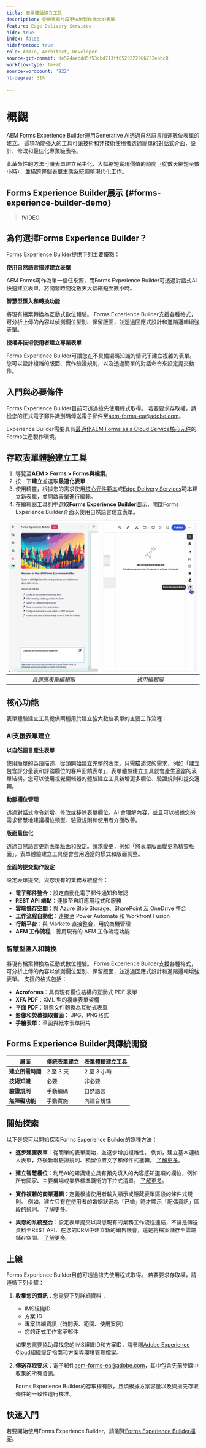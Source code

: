 ```yaml
---
title: 表單體驗建立工具
description: 使用表單片段更快地製作強大的表單
feature: Edge Delivery Services
hide: true
index: false
hidefromtoc: true
role: Admin, Architect, Developer
source-git-commit: de524aeddd5f53cbd713ff0523222966752ebbc0
workflow-type: tm+mt
source-wordcount: '922'
ht-degree: 31%

---
```





# 概觀

AEM Forms Experience Builder運用Generative AI透過自然語言加速數位表單的建立。 這項功能強大的工具可讓技術和非技術使用者透過簡單的對話式介面，設計、修改和最佳化專業級表格。

此革命性的方法可讓表單建立民主化、大幅縮短實現價值的時間（從數天縮短至數小時），並橫跨整個表單生態系統調整現代化工作。

## Forms Experience Builder展示 {#forms-experience-builder-demo}

>[!VIDEO](https://video.tv.adobe.com/v/3463164/)

## 為何選擇Forms Experience Builder？

Forms Experience Builder提供下列主要優點：

**使用自然語言描述建立表單**

AEM Forms可作為單一信任來源，而Forms Experience Builder可透過對話式AI快速建立表單，將開發時間從數天大幅縮短至數小時。

**智慧型匯入和轉換功能**

將現有檔案轉換為互動式數位體驗。 Forms Experience Builder支援各種格式，可分析上傳的內容以偵測欄位型別、保留版面，並透過回應式設計和進階邏輯增強表單。

**授權非技術使用者建立專業表單**

Forms Experience Builder可讓您在不具備編碼知識的情況下建立複雜的表單。 您可以設計複雜的版面、實作驗證規則，以及透過簡單的對話命令來設定提交動作。

## 入門與必要條件

Forms Experience Builder目前可透過搶先使用程式取得。 若要要求存取權，請從您的正式電子郵件識別碼傳送電子郵件至[aem-forms-ea@adobe.com](mailto:aem-forms-ea@adobe.com)。

Experience Builder需要具有[最適化AEM Forms as a Cloud Service核心元件](/help/forms/enable-adaptive-forms-core-components.md)的Forms生產製作環境。

## 存取表單體驗建立工具


1. 導覽至&#x200B;**AEM > Forms > Forms與檔案**。
1. 按一下&#x200B;**建立**&#x200B;並選取&#x200B;**最適化表單**
1. 使用精靈，根據您的需求使用[核心元件範本](/help/forms/creating-adaptive-form-core-components.md)或[Edge Delivery Services](/help/edge/docs/forms/universal-editor/create-forms.md)範本建立新表單，並開啟表單進行編輯。
1. 在編輯器工具列中選取&#x200B;**Forms Experience Builder**&#x200B;圖示，開啟Forms Experience Builder介面以使用自然語言建立表單。


| ![最適化Forms編輯器 — Forms Experience Builder](/help/edge/docs/forms/assets/adaptive-forms-editor.gif "最適化Forms編輯器 — Forms Experience Builder") | ![通用編輯器 — Forms Experience Builder](/help/forms/assets/ue-forms-experience-builder.gif "通用編輯器 — Forms Experience Builder") |
|:-----------------------------------------------------------------------------------------------------------------------------------------------------------------------------------------------------:|:--------------------------------------------------------------------------------------------------------------------------------------------------------------------------------------------------:|
| *自適應表單編輯器* | *通用編輯器* |

<!-- >

## Learn more on key capabilities {#key-capabilities-forms-experience-builder}

<table>
<td>
   <a href="/help/forms/experience-builder/forms-experience-builder-getting-started.md">
   <img alt="Getting started with Forms Experience Builder" src="./assets/getting-started.png" />
   </a>
   <div>
      <a href="/help/forms/experience-builder/forms-experience-builder-getting-started.md">
      <strong>Getting started with Forms Experience Builder</strong>
      </a>
   </div>
   <p>
      <em>Learn the basics of creating your first form using AI-powered capabilities.</em>
   </p>
</td>

<td>
   <a href="/help/forms/experience-builder/forms-experience-builder-llm-smart-fields.md">
   <img alt="LLM-enhanced smart fields" src="./assets/llm-smart-fields.png" />
   </a>
   <div>
      <a href="/help/forms/experience-builder/forms-experience-builder-llm-smart-fields.md">
      <strong>LLM-enhanced smart fields</strong>
      </a>
   </div>
   <p>
      <em>Learn how to create fields with pre-populated options using AI knowledge base.</em>
   </p>
</td>

<td>
   <a href="/help/forms/experience-builder/forms-experience-builder-prompt-examples-library.md">
   <img alt="AI-powered form creation" src="./assets/ai-form-creation.png" />
   </a>
   <div>
      <a href="/help/forms/experience-builder/forms-experience-builder-prompt-examples-library.md">
      <strong>AI-powered form creation</strong>
      </a>
   </div>
   <p>
      <em>Learn how to utilize natural language to create and modify forms.</em>
   </p>
</td>
</table>

<table>
<td>
   <a href="/help/forms/experience-builder/intelligent-import-conversion.md">
   <img alt="Intelligent import and conversion" src="./assets/intelligent-import.png" />
   </a>
   <div>
      <a href="/help/forms/experience-builder/intelligent-import-conversion.md">
      <strong>Intelligent import and conversion</strong>
      </a>
   </div>
   <p>
      <em>Learn how to transform existing documents into interactive digital forms</em>
   </p>
</td>

<td>
   <a href="/help/forms/experience-builder/form-submission-integration.md">
   <img alt="Form submission and integration" src="./assets/form-submission.png" />
   </a>
   <div>
      <a href="/help/forms/experience-builder/form-submission-integration.md">
      <strong>Form submission and integration</strong>
      </a>
   </div>
   <p>
      <em>Learn how to configure form submissions to integrate with your business systems.</em>
   </p>
</td>

<td>
   <a href="/help/forms/experience-builder/forms-experience-builder-frequently-asked-questions.md">
   <img alt="Forms Experience Builder frequently asked questions" src="./assets/faq-banner.jpg" />
   </a>
   <div>
      <a href="/help/forms/experience-builder/forms-experience-builder-frequently-asked-questions.md">
      <strong>Frequently asked questions</strong>
      </a>
   </div>
   <p>
      <em>Get responses to common questions about Forms Experience Builder capabilities and usage.</em>
   </p>
</td>
</table> -->

## 核心功能

表單體驗建立工具提供兩種用於建立強大數位表單的主要工作流程：

### AI支援表單建立

**以自然語言產生表單**

使用簡單的英語描述，從頭開始建立完整的表單。只需描述您的需求，例如「建立包含評分量表和評論欄位的客戶回饋表單」，表單體驗建立工具就會產生適當的表單結構。您可以使用視覺編輯器的體驗建立工具新增更多欄位、驗證規則和提交邏輯。

**動態欄位管理**

透過對話式命令新增、修改或移除表單欄位。AI 會理解內容，並且可以根據您的需求智慧地建議欄位類型、驗證規則和使用者介面改善。

**版面最佳化**

透過自然語言更新表單版面和設定。請求變更，例如「將表單版面變更為精靈版面」，表單體驗建立工具便會套用適當的樣式和版面調整。

**全面的提交動作設定**

設定表單提交，與您現有的業務系統整合：

- **電子郵件整合**：設定自動化電子郵件通知和確認
- **REST API 端點**：連接至自訂應用程式和服務
- **雲端儲存空間**：與 Azure Blob Storage、SharePoint 及 OneDrive 整合
- **工作流程自動化**：連接至 Power Automate 和 Workfront Fusion
- **行銷平台**：與 Marketo 直接整合，用於商機管理
- **AEM 工作流程**：善用現有的 AEM 工作流程功能


### 智慧型匯入和轉換

將現有檔案轉換為互動式數位體驗。 Forms Experience Builder支援各種格式，可分析上傳的內容以偵測欄位型別、保留版面，並透過回應式設計和進階邏輯增強表單。 支援的格式包括：

- **Acroforms**：具有現有欄位結構的互動式 PDF 表單
- **XFA PDF**：XML 型的複雜表單架構
- **平面 PDF**：靜態文件轉換為互動式表單
- **影像和熒幕擷取畫面**： JPG、PNG格式
- **手繪表單**：草圖與紙本表單照片



## Forms Experience Builder與傳統開發

| 層面 | 傳統表單建立 | 表單體驗建立工具 |
|--------|---------------------------|----------------------|
| **建立所需時間** | 2 至 3 天 | 2 至 3 小時 |
| **技術知識** | 必要 | 非必要 |
| **驗證規則** | 手動編碼 | 自然語言 |
| **無障礙功能** | 手動實施 | 內建合規性 |

## 開始探索

以下是您可以開始探索Forms Experience Builder的幾種方法：

- **逐步建置表單**：從簡單的表單開始，並逐步增加複雜性。 例如，建立基本連絡人表單，然後新增驗證規則、預留位置文字和條件式邏輯。 [了解更多](/help/forms/experience-builder/forms-experience-builder-prompt-examples-library.md#incremental-development-examples)。

- **建立智慧欄位**：利用AI的知識建立具有預先填入的內容感知選項的欄位，例如所有國家、主要機場或業界標準職銜的下拉式清單。 [了解更多](/help/forms/experience-builder/forms-experience-builder-prompt-examples-library.md#llm-enhanced-smart-fields)。

- **實作複雜的商業邏輯**：定義根據使用者輸入顯示或隱藏表單區段的條件式規則。 例如，建立只有在使用者的婚姻狀況為「已婚」時才顯示「配偶資訊」區段的規則。 [了解更多](/help/forms/experience-builder/forms-experience-builder-prompt-examples-library.md#rule-creation--business-logic)。

- **與您的系統整合**：設定表單提交以與您現有的業務工作流程連結，不論是傳送資料至REST API、在您的CRM中建立新的銷售機會，還是將檔案儲存至雲端儲存空間。 [了解更多](/help/forms/experience-builder/forms-experience-builder-prompt-examples-library.md#data-integration--submission)。

## 上線

Forms Experience Builder目前可透過搶先使用程式取得。 若要要求存取權，請遵循下列步驟：

1. **收集您的資訊**：您需要下列詳細資料：
   - IMS組織ID
   - 方案 ID
   - 專案詳細資訊（時間表、範圍、使用案例）
   - 您的正式工作電子郵件

   如果您需要協助尋找您的IMS組織ID和方案ID，請參閱[Adobe Experience Cloud組織設定指南](/help/onboarding/cloud-manager-introduction.md)和[方案與環境管理](/help/implementing/cloud-manager/getting-access-to-aem-in-cloud/program-types.md)檔案。

2. **傳送存取要求**：電子郵件[aem-forms-ea@adobe.com](mailto:aem-forms-ea@adobe.com)，其中包含先前步驟中收集的所有資訊。

   Forms Experience Builder的存取權有限，且須根據方案容量以及與搶先存取條件的一致性進行核准。

## 快速入門

若要開始使用Forms Experience Builder，請瀏覽[Forms Experience Builder檔案](/help/forms/experience-builder/forms-experience-builder-getting-started.md)。
